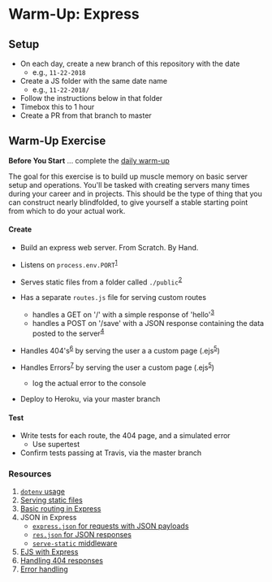 [daily]: ../warmup-daily

# Warm-Up: Express

## Setup

- On each day, create a new branch of this repository with the date
  - e.g., `11-22-2018`
- Create a JS folder with the same date name
  - e.g., `11-22-2018/`
- Follow the instructions below in that folder
- Timebox this to 1 hour
- Create a PR from that branch to master

## Warm-Up Exercise

**Before You Start** ... complete the [daily warm-up][daily]

The goal for this exercise is to build up muscle memory on basic server setup and operations. You'll be tasked with creating servers many times during your career and in projects. This should be the type of thing that you can construct nearly blindfolded, to give yourself a stable starting point from which to do your actual work.

#### Create

<!-- Resource links -->

[dotenv]: https://github.com/motdotla/dotenv#usage
[static]: https://expressjs.com/en/starter/static-files.html
[routing]: https://expressjs.com/en/starter/basic-routing.html
[express.json]: https://expressjs.com/en/api.html#express.json
[serve-static]: https://expressjs.com/en/resources/middleware/serve-static.html
[res.json]: https://expressjs.com/en/api.html#res.json
[ejs]: https://github.com/mde/ejs/wiki/Using-EJS-with-Express
[404]: https://expressjs.com/en/starter/faq.html#how-do-i-handle-404-responses
[500]: https://expressjs.com/en/starter/faq.html#how-do-i-setup-an-error-handler

- Build an express web server. From Scratch. By Hand.
- Listens on `process.env.PORT`<sup>[1](#resources)</sup>
- Serves static files from a folder called `./public`<sup>[2](#resources)</sup>
- Has a separate `routes.js` file for serving custom routes

  - handles a GET on '/' with a simple response of 'hello'<sup>[3](#resources)</sup>
  - handles a POST on '/save' with a JSON response containing the data posted to the server<sup>[4](#resources)</sup>

- Handles 404's<sup>[6](#resources)</sup> by serving the user a a custom page (.ejs<sup>[5](#resources)</sup>)
- Handles Errors<sup>[7](#resources)</sup> by serving the user a custom page (.ejs<sup>[5](#resources)</sup>)
  - log the actual error to the console
- Deploy to Heroku, via your master branch

#### Test

- Write tests for each route, the 404 page, and a simulated error
  - Use supertest
- Confirm tests passing at Travis, via the master branch

### Resources

1. [`dotenv` usage][dotenv]
2. [Serving static files][static]
3. [Basic routing in Express][routing]
4. JSON in Express
   - [`express.json` for requests with JSON payloads][express.json]
   - [`res.json` for JSON responses][res.json]
   - [`serve-static` middleware][serve-static]
5. [EJS with Express][ejs]
6. [Handling 404 responses][404]
7. [Error handling][500]
